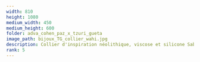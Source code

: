 ```yaml
---
width: 810
height: 1080
medium_width: 450
medium_height: 600
folder: adva_cohen_paz_x_tzuri_gueta
image_path: bijoux_TG_collier_wahi.jpg
description: Collier d'inspiration néolithique, viscose et silicone Sable
rank: 5
---
```

